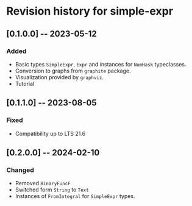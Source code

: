 # Revision history for simple-expr

## [0.1.0.0] -- 2023-05-12

### Added

* Basic types `SimpleExpr`, `Expr` and instances for `NumHask` typeclasses.
* Conversion to graphs from `graphite` package.
* Visualization provided by `graphviz`.
* Tutorial

## [0.1.1.0] -- 2023-08-05

### Fixed

* Compatibility up to LTS 21.6

## [0.2.0.0] -- 2024-02-10

### Changed

* Removed `BinaryFuncF`
* Switched form `String` to `Text`
* Instances of  `FromIntegral` for `SimpleExpr` types.
